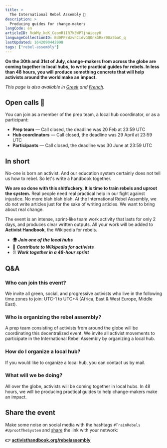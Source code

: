 ```yaml
---
title: >
  The International Rebel Assembly 🦋
description: >
  Producing guides for change-makers
langCode: en
articleID: RcWMy_kdK_CeomR1IR7k3WPTjhWiceyH
languageCollectionID: Bd0PPsWzvhCidvGQOnkGRxr0Ua5baC_q
lastUpdated: 1642090442098
tags: ["rebel-assembly"]
---
```


**On the 30th and 31st of July, change-makers from across the globe are coming together in local hubs, to write practical guides for rebels. In less than 48 hours, you will produce something concrete that will help activists around the world make an** **impact.**

_This page is also available in_ [_Greek_](/el/rebelassembly) _and_ [_French_](/fr/rebelassembly)_._

## Open calls 📢

You can join as a member of the prep team, a local hub coordinator, or as a participant:

-   **Prep team** — Call closed, the deadline was 20 Feb at 23:59 UTC
-   **Hub coordinators** — Call closed, the deadline was 29 April at 23:59 UTC
-   **Participants** — Call closed, the deadline was 30 June at 23:59 UTC

<div></div>

## In short

No-one is born an activist. And our education system certainly does not tell us how to rebel. So let's write a handbook together.

**We are so done with this shitfuckery. It is time to train rebels and uproot the system.** Real people need real practical help in our fight against injustice. No more blah blah blah. At the International Rebel Assembly, we do not write articles just for the sake of writing articles. We want to bring about real change.

The event is an intense, sprint-like team work activity that lasts for only 2 days, and produces clear written outputs. All your work will be added to **Activist Handbook**, the Wikipedia for rebels.

-   **🌍** _**Join one of the local hubs**_
-   **📝** _**Contribute to Wikipedia for activists**_
-   ⏰ _**Work together in a 48-hour sprint**_

## Q&A

### Who can join this event?

We invite all green, social, and progressive activists who live in the following time zones to join: UTC-1 to UTC+4 (Africa, East & West Europe, Middle East).

### Who is organizing the rebel assembly?

A prep team consisting of activists from around the globe will be coordinating this decentralized event. We invite all activist movements to participate in the International Rebel Assembly by organizing a local hub.

### How do I organize a local hub?

If you would like to organize a local hub, you can contact us by mail.

### What will we be doing?

All over the globe, activists will be coming together in local hubs. In 48 hours, we will be producing practical guides to help change-makers make an impact.

## Share the event

Make some noise on social media with the hashtags `#TrainRebels` `#UprootTheSystem` and [share](/rebelassembly/share) the link with your network:

**👉** [**activisthandbook.org/rebelassembly**](/rebelassembly)

<div></div>